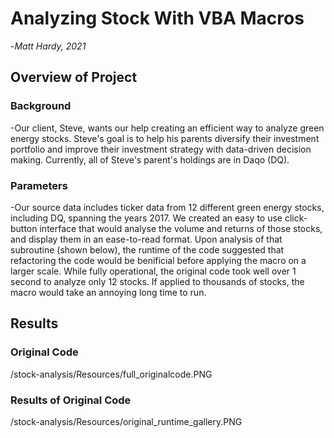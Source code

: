 # Analyzing Stock With VBA Macros

-*Matt Hardy, 2021*

## Overview of Project

### Background

-Our client, Steve, wants our help creating an efficient way to analyze green energy stocks.  Steve's goal is to help his parents diversify their investment portfolio and improve their investment strategy with data-driven decision making.  Currently, all of Steve's parent's holdings are in Daqo (DQ).  

### Parameters

-Our source data includes ticker data from 12 different green energy stocks, including DQ, spanning the years 2017.  We created an easy to use click-button interface that would analyse the volume and returns of those stocks, and display them in an ease-to-read format.  Upon analysis of that subroutine (shown below), the runtime of the code suggested that refactoring the code would be benificial before applying the macro on a larger scale.  While fully operational, the original code took well over 1 second to analyze only 12 stocks.  If applied to thousands of stocks, the macro would take an annoying long time to run.

## Results

### Original Code

/stock-analysis/Resources/full_originalcode.PNG

### Results of Original Code

/stock-analysis/Resources/original_runtime_gallery.PNG
